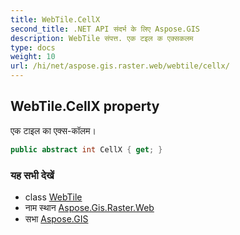 ```yaml
---
title: WebTile.CellX
second_title: .NET API संदर्भ के लिए Aspose.GIS
description: WebTile संपत्त. एक टइल क एक्सकलम
type: docs
weight: 10
url: /hi/net/aspose.gis.raster.web/webtile/cellx/
---
```

## WebTile.CellX property

एक टाइल का एक्स-कॉलम।

```csharp
public abstract int CellX { get; }
```

### यह सभी देखें

* class [WebTile](../)
* नाम स्थान [Aspose.Gis.Raster.Web](../../webtile/)
* सभा [Aspose.GIS](../../../)


